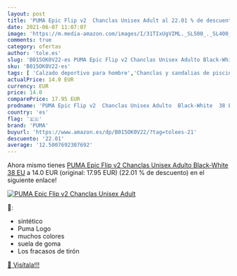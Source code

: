 ```yaml
---
layout: post
title: 'PUMA Epic Flip v2  Chanclas Unisex Adult al 22.01 % de descuento'
date: 2021-06-07 11:07:07
image: 'https://m.media-amazon.com/images/I/31TIxUgVIML._SL500_._SL400_.jpg'
comments: true
category: ofertas
author: 'tole.es'
slug: 'B015OK0V22-es PUMA Epic Flip v2 Chanclas Unisex Adulto Black-White 38 EU'
sku: 'B015OK0V22-es'
tags: [ 'Calzado deportivo para hombre','Chanclas y sandalias de piscina para hombre','Zapatillas y calzado deportivo para hombre','Zapatos','Zapatos para hombre','Zapatos y complementos','chanclas','puma', ]
actualPrice: 14.0 EUR
currency: EUR
price: 14.0
comparePrice: 17.95 EUR
prodname: 'PUMA Epic Flip v2  Chanclas Unisex Adulto  Black-White  38 EU'
country: 'es'
flag: '🇪🇸'
brand: 'PUMA'
buyurl: 'https://www.amazon.es/dp/B015OK0V22/?tag=tolees-21'
descuento: '22.01'
average: '12.5007692307692'
---
```


Ahora mismo tienes [PUMA Epic Flip v2  Chanclas Unisex Adulto  Black-White  38 EU](https://www.amazon.es/dp/B015OK0V22/?tag=tolees-21) a 14.0 EUR (original: 17.95 EUR) (22.01 %  de descuento) en el siguiente enlace!

[![PUMA Epic Flip v2  Chanclas Unisex Adult](https://m.media-amazon.com/images/I/31TIxUgVIML._SL500_._SL400_.jpg)](https://www.amazon.es/dp/B015OK0V22/?tag=tolees-21)

🔎:

- sintético
- Puma Logo
- muchos colores
- suela de goma
- Los fracasos de tirón

[🛒 Visítala!!!](https://www.amazon.es/dp/B015OK0V22/?tag=tolees-21)
